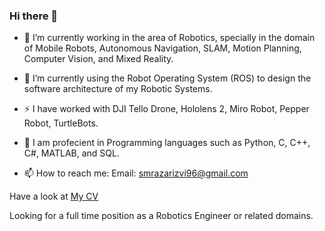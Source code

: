 ### Hi there 👋

<!--
**SMRazaRizvi96/SMRazaRizvi96** is a ✨ _special_ ✨ repository because its `README.md` (this file) appears on your GitHub profile.

Here are some ideas to get you started:

- 🔭 I’m currently working on ...
- 🌱 I’m currently learning ...
- 👯 I’m looking to collaborate on ...
- 🤔 I’m looking for help with ...
- 💬 Ask me about ...
- 📫 How to reach me: ...
- 😄 Pronouns: ...
- ⚡ Fun fact: ...
-->

- 🔭 I’m currently working in the area of Robotics, specially in the domain of Mobile Robots, Autonomous Navigation, SLAM, Motion Planning, Computer Vision, and Mixed Reality.
- 🌱 I’m currently using the Robot Operating System (ROS) to design the software architecture of my Robotic Systems.
- ⚡ I have worked with DJI Tello Drone, Hololens 2, Miro Robot, Pepper Robot, TurtleBots.
- 🐍 I am profecient in Programming languages such as Python, C, C++, C#, MATLAB, and SQL.

- 📫 How to reach me: Email: smrazarizvi96@gmail.com

Have a look at [My CV](https://drive.google.com/file/d/1nHoF6e8-0rb3xihaFZu-cofH0heAZPYD/view?usp=sharing)

Looking for a full time position as a Robotics Engineer or related domains.

